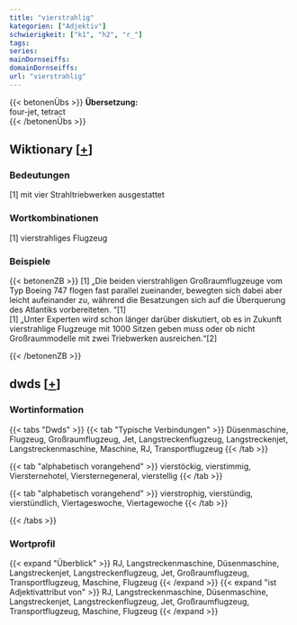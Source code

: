 ```yaml
---
title: "vierstrahlig"
kategorien: ["Adjektiv"]
schwierigkeit: ["k1", "h2", "r_"]
tags:
series:
mainDornseiffs:
domainDornseiffs:
url: "vierstrahlig"
---
```


{{< betonenÜbs >}}
**Übersetzung:**  
four-jet, tetract  
{{< /betonenÜbs >}}

## Wiktionary [[+](https://de.wiktionary.org/wiki/vierstrahlig)]

### Bedeutungen
[1] mit vier Strahltriebwerken ausgestattet  

### Wortkombinationen
[1] vierstrahliges Flugzeug  

### Beispiele
{{< betonenZB >}}
[1] „Die beiden vierstrahligen Großraumflugzeuge vom Typ Boeing 747 flogen fast parallel zueinander, bewegten sich dabei aber leicht aufeinander zu, während die Besatzungen sich auf die Überquerung des Atlantiks vorbereiteten. “[1]  
[1] „Unter Experten wird schon länger darüber diskutiert, ob es in Zukunft vierstrahlige Flugzeuge mit 1000 Sitzen geben muss oder ob nicht Großraummodelle mit zwei Triebwerken ausreichen.“[2]  

{{< /betonenZB >}}


## dwds [[+](https://www.dwds.de/wb/vierstrahlig)]

### Wortinformation
{{< tabs "Dwds" >}}
{{< tab "Typische Verbindungen" >}}
Düsenmaschine, Flugzeug, Großraumflugzeug, Jet, Langstreckenflugzeug, Langstreckenjet, Langstreckenmaschine, Maschine, RJ, Transportflugzeug
{{< /tab >}}

{{< tab "alphabetisch vorangehend" >}}
vierstöckig, vierstimmig, Viersternehotel, Viersternegeneral, vierstellig
{{< /tab >}}

{{< tab "alphabetisch vorangehend" >}}
vierstrophig, vierstündig, vierstündlich, Viertageswoche, Viertagewoche
{{< /tab >}}

{{< /tabs >}}

### Wortprofil
{{< expand "Überblick" >}} RJ, Langstreckenmaschine, Düsenmaschine, Langstreckenjet, Langstreckenflugzeug, Jet, Großraumflugzeug, Transportflugzeug, Maschine, Flugzeug {{< /expand >}}
{{< expand "ist Adjektivattribut von" >}} RJ, Langstreckenmaschine, Düsenmaschine, Langstreckenjet, Langstreckenflugzeug, Jet, Großraumflugzeug, Transportflugzeug, Maschine, Flugzeug {{< /expand >}}

